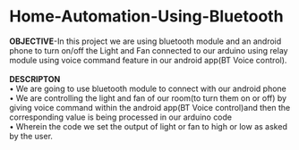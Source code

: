 # Home-Automation-Using-Bluetooth

<b>OBJECTIVE</b>-In this project we are using bluetooth module and an android phone to turn on/off the Light and Fan connected to our arduino using relay module using voice command feature in our android app(BT Voice control).
<br><br><b>DESCRIPTON</b>
<br>•	We are going to use bluetooth module to connect with our android phone
<br>•	We are controlling the light and fan of our room(to turn them on or off) by giving voice command within the android app(BT Voice control)and then the corresponding value is being processed in our arduino code
<br>•	Wherein the code we set the output of light or fan to high or low as asked by the user. 
